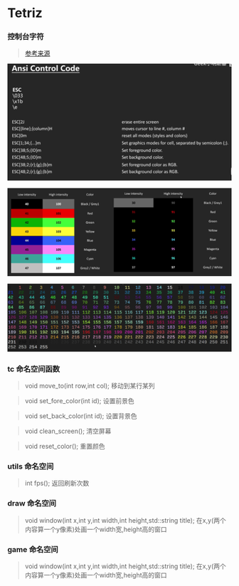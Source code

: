 # Tetriz

### 控制台字符
> [参考来源](https://gist.github.com/fnky/458719343aabd01cfb17a3a4f7296797)

![相关控制](./readme_img/image.png)

![16色](./readme_img/image2.png)

![256色](./readme_img/image3.png)


### tc 命名空间函数

> void move_to(int row,int col);
> 移动到某行某列

> void set_fore_color(int id);
> 设置前景色

> void set_back_color(int id);
> 设置背景色

> void clean_screen();
> 清空屏幕

> void reset_color();
> 重置颜色

### utils 命名空间

> int fps();
> 返回刷新次数

### draw 命名空间

> void window(int x,int y,int width,int height,std::string title);
> 在x,y(两个内容算一个y像素)处画一个width宽,height高的窗口

### game 命名空间

> void window(int x,int y,int width,int height,std::string title);
> 在x,y(两个内容算一个y像素)处画一个width宽,height高的窗口